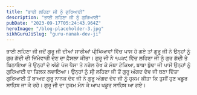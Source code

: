 ```yaml
---
title: "ਭਾਈ ਲਹਿਣਾ ਜੀ ਨੂੰ ਗੁਰਿਆਈ"
description: "ਭਾਈ ਲਹਿਣਾ ਜੀ ਨੂੰ ਗੁਰਿਆਈ"
pubDate: "2023-09-17T05:24:43.964Z"
heroImage: "/blog-placeholder-3.jpg"
sikhGuruJiSlug: "guru-nanak-dev-ji"
---
```


ਭਾਈ ਲਹਿਣਾ ਜੀ ਜਦੋਂ ਗੁਰੂ ਜੀ ਦੀਆਂ ਸਾਰੀਆਂ ਪੀ੍ਖਿਆਵਾਂ ਵਿੱਚ ਪਾਸ ਹੋ ਗਏ ਤਾਂ ਗੁਰੂ ਜੀ ਨੇ ਉਨ੍ਹਾਂ ਨੂੰ ਗੁਰ ਗੱਦੀ ਦੀ ਜਿਂਮੇਵਾਰੀ ਦੇਣ ਦਾ ਫ਼ੈਸਲਾ ਕੀਤਾ। ਗੁਰੂ ਜੀ ਨੇ ੧੫੩੯ ਵਿੱਚ ਲਹਿਣਾ ਜੀ ਨੂੰ ਗੁਰ ਗੱਦੀ ਤੇ ਬਿਠਾਇਆ ਤੇ ਉਨ੍ਹਾਂ ਦੇ ਅੱਗੇ ਪੰਜ ਪੈਸਾ ਤੇ ਨਰੇਲ ਰੱਖ ਕੇ ਮੱਥਾ ਟੇਕਿਆ, ਬਾਬਾ ਬੁੱਢਾ ਜੀ ਪਾਸੋਂ ਉਨ੍ਹਾਂ ਨੂੰ ਗੁਰਿਆਈ ਦਾ ਤਿਲਕ ਲਵਾਇਆ। ਉਨ੍ਹਾਂ ਨੂੰ ਸੀ੍ ਲਹਿਣਾ ਜੀ ਤੋਂ ਗੁਰੂ ਅੰਗਦ ਦੇਵ ਜੀ ਬਣਾ ਦਿੱਤਾ
ਗੁਰਿਆਈ ਤੋਂ ਬਾਅਦ ਗੁਰੂ ਨਾਨਕ ਦੇਵ ਜੀ ਨੇ ਗੁਰੂ ਅੰਗਦ ਦੇਵ ਜੀ ਨੂੰ ਹੁਕਮ ਕੀਤਾ ਕਿ ਤੁਸੀਂ ਹੁਣ ਖਡੂਰ ਸਾਹਿਬ ਜਾ ਕੇ ਰਹੋ। ਗੁਰੂ ਜੀ ਦਾ ਹੁਕਮ ਮੰਨ ਕੇ ਆਪ ਖਡੂਰ ਸਾਹਿਬ ਆ ਗਏ।
